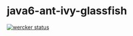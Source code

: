 java6-ant-ivy-glassfish
=======================
[![wercker status](https://app.wercker.com/status/2921b2a91f3c0fef4ded81891417a574/m "wercker status")](https://app.wercker.com/project/bykey/2921b2a91f3c0fef4ded81891417a574)
